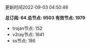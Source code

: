更新时间2022-09-03 04:50:48

**总订阅: 64**
**总节点: 9503**
**有效节点: 1979**
- trojan节点: 152
- v2ray节点: 1641
- ss节点: 186
